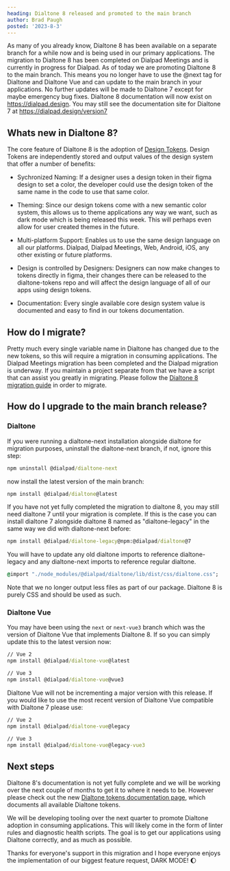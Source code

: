 ```yaml
---
heading: Dialtone 8 released and promoted to the main branch
author: Brad Paugh
posted: '2023-8-3'
---
```

<!-- Note the date must be in this format YYYY-M-D and wrapped in single quotes -->

<BlogPost :author="$frontmatter.author" :posted="parse($frontmatter.posted, 'y-M-d', new Date())" :heading="$frontmatter.heading">

As many of you already know, Dialtone 8 has been available on a separate branch for a while now and is being used in our primary applications. The migration to Dialtone 8 has been completed on Dialpad Meetings and is currently in progress for Dialpad. As of today we are promoting Dialtone 8 to the main branch. This means you no longer have to use the @next tag for Dialtone and Dialtone Vue and can update to the main branch in your applications. No further updates will be made to Dialtone 7 except for maybe emergency bug fixes. Dialtone 8 documentation will now exist on <https://dialpad.design>. You may still see the documentation site for Dialtone 7 at <https://dialpad.design/version7>

## Whats new in Dialtone 8?

The core feature of Dialtone 8 is the adoption of [Design Tokens](https://specifyapp.com/blog/introduction-to-design-tokens). Design Tokens are independently stored and output values of the design system that offer a number of benefits:

- Sychronized Naming: If a designer uses a design token in their figma design to set a color, the developer could use the design token of the same name in the code to use that same color.

- Theming: Since our design tokens come with a new semantic color system, this allows us to theme applications any way we want, such as dark mode which is being released this week. This will perhaps even allow for user created themes in the future.

- Multi-platform Support: Enables us to use the same design language on all our platforms. Dialpad, Dialpad Meetings, Web, Android, iOS, any other existing or future platforms.

- Design is controlled by Designers: Designers can now make changes to tokens directly in figma, their changes there can be released to the dialtone-tokens repo and will affect the design language of all of our apps using design tokens.

- Documentation: Every single available core design system value is documented and easy to find in our tokens documentation.

## How do I migrate?

Pretty much every single variable name in Dialtone has changed due to the new tokens, so this will require a migration in consuming applications. The Dialpad Meetings migration has been completed and the Dialpad migration is underway. If you maintain a project separate from that we have a script that can assist you greatly in migrating. Please follow the [Dialtone 8 migration guide](https://github.com/dialpad/dialtone/blob/staging/migration_guide/Dialtone_8.md) in order to migrate.

## How do I upgrade to the main branch release?

### Dialtone

If you were running a dialtone-next installation alongside dialtone for migration purposes, uninstall the dialtone-next branch, if not, ignore this step:

```cmd
npm uninstall @dialpad/dialtone-next
```

now install the latest version of the main branch:

```cmd
npm install @dialpad/dialtone@latest
```

If you have not yet fully completed the migration to dialtone 8, you may still need dialtone 7 until your migration is complete. If this is the case you can install dialtone 7 alongside dialtone 8 named as "dialtone-legacy" in the same way we did with dialtone-next before:

```cmd
npm install @dialpad/dialtone-legacy@npm:@dialpad/dialtone@7
```

You will have to update any old dialtone imports to reference dialtone-legacy and any dialtone-next imports to reference regular dialtone.

```cmd
@import "./node_modules/@dialpad/dialtone/lib/dist/css/dialtone.css";
```

Note that we no longer output less files as part of our package. Dialtone 8 is purely CSS and should be used as such.

### Dialtone Vue

You may have been using the `next` or `next-vue3` branch which was the version of Dialtone Vue that implements Dialtone 8. If so you can simply update this to the latest version now:

```cmd
// Vue 2
npm install @dialpad/dialtone-vue@latest

// Vue 3
npm install @dialpad/dialtone-vue@vue3
```

Dialtone Vue will not be incrementing a major version with this release. If you would like to use the most recent version of Dialtone Vue compatible with Dialtone 7 please use:

```cmd
// Vue 2
npm install @dialpad/dialtone-vue@legacy

// Vue 3
npm install @dialpad/dialtone-vue@legacy-vue3
```

## Next steps

Dialtone 8's documentation is not yet fully complete and we will be working over the next couple of months to get it to where it needs to be. However please check out the new [Dialtone tokens documentation page](https://dialpad.design/tokens/), which documents all available Dialtone tokens.

We will be developing tooling over the next quarter to promote Dialtone adoption in consuming applications. This will likely come in the form of linter rules and diagnostic health scripts. The goal is to get our applications using Dialtone correctly, and as much as possible.

Thanks for everyone's support in this migration and I hope everyone enjoys the implementation of our biggest feature request, DARK MODE! :moon:

</BlogPost>

<script setup>
import BlogPost from '@baseComponents/BlogPost.vue';
import { parse } from 'date-fns';
</script>
